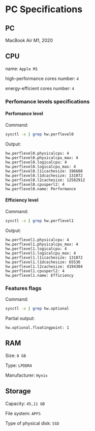 # PC Specifications

## PC
MacBook Air M1, 2020

## CPU
name: `Apple M1`

high-performance cores number: `4`

energy-efficient cores number: `4`

### Perfomance levels specifications

#### Perfomance level
Command:
```sh
sysctl -a | grep hw.perflevel0
```
Output:
```
hw.perflevel0.physicalcpu: 4
hw.perflevel0.physicalcpu_max: 4
hw.perflevel0.logicalcpu: 4
hw.perflevel0.logicalcpu_max: 4
hw.perflevel0.l1icachesize: 196608
hw.perflevel0.l1dcachesize: 131072
hw.perflevel0.l2cachesize: 12582912
hw.perflevel0.cpusperl2: 4
hw.perflevel0.name: Performance
```
#### Efficiency level
Command:
```sh
sysctl -a | grep hw.perflevel1
```
Output:
```
hw.perflevel1.physicalcpu: 4
hw.perflevel1.physicalcpu_max: 4
hw.perflevel1.logicalcpu: 4
hw.perflevel1.logicalcpu_max: 4
hw.perflevel1.l1icachesize: 131072
hw.perflevel1.l1dcachesize: 65536
hw.perflevel1.l2cachesize: 4194304
hw.perflevel1.cpusperl2: 4
hw.perflevel1.name: Efficiency
```

### Features flags
Command:
```sh
sysctl -a | grep hw.optional
```
Partial output:
```
hw.optional.floatingpoint: 1
```

## RAM
Size: `8 GB`

Type: `LPDDR4`

Manufacturer: `Hynix`

## Storage
Capacity: `45,11 GB`

File system: `APFS`

Type of physical disk: `SSD`